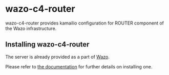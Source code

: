 # wazo-c4-router

wazo-c4-router provides kamailio configuration for ROUTER component of the Wazo infrastructure.

## Installing wazo-c4-router

The server is already provided as a part of [Wazo](http://documentation.wazo.community).

Please refer to [the documentation](http://documentation.wazo.community/en/stable/installation/installsystem.html) for further details on installing one.
